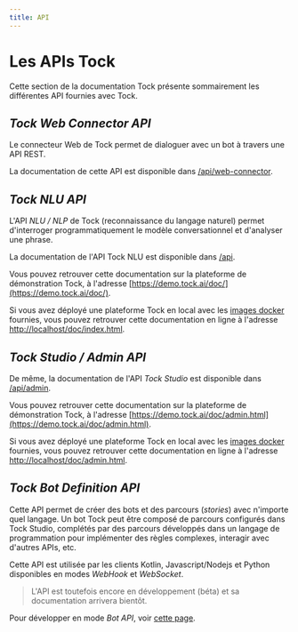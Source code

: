 ```yaml
---
title: API
---
```


# Les APIs Tock

Cette section de la documentation Tock présente sommairement les différentes API fournies avec Tock.

## *Tock Web Connector API*

Le connecteur Web de Tock permet de dialoguer avec un bot à travers une API REST.

La documentation de cette API est disponible dans [/api/web-connector](../../../api/web-connector). 

## *Tock NLU API*

L'API _NLU / NLP_ de Tock (reconnaissance du langage naturel) permet d'interroger programmatiquement le 
modèle conversationnel et d'analyser une phrase.

La documentation de l'API Tock NLU est disponible dans [/api](../../../api/).

Vous pouvez retrouver cette documentation sur la plateforme de démonstration Tock, à l'adresse
[https://demo.tock.ai/doc/](https://demo.tock.ai/doc/).

Si vous avez déployé une plateforme Tock en local avec les [images docker](https://github.com/theopenconversationkit/tock-docker) 
fournies, vous pouvez retrouver cette documentation en ligne à l'adresse [http://localhost/doc/index.html](http://localhost/doc/index.html).

## *Tock Studio / Admin API*

De même, la documentation de l'API _Tock Studio_ est disponible dans [/api/admin](../../../api/admin). 

Vous pouvez retrouver cette documentation sur la plateforme de démonstration Tock, à l'adresse
[https://demo.tock.ai/doc/admin.html](https://demo.tock.ai/doc/admin.html).

Si vous avez déployé une plateforme Tock en local avec les [images docker](https://github.com/theopenconversationkit/tock-docker) 
fournies, vous pouvez retrouver cette documentation en ligne à l'adresse [http://localhost/doc/admin.html](http://localhost/doc/admin.html).

## *Tock Bot Definition API*

Cette API permet de créer des bots et des parcours (_stories_) avec n'importe quel langage. 
Un bot Tock peut être composé de parcours configurés dans Tock Studio, complétés par des parcours 
 développés dans un langage de programmation pour implémenter des règles complexes, interagir avec 
  d'autres APIs, etc.
  
Cette API est utilisée par les clients Kotlin, Javascript/Nodejs et Python disponibles en modes _WebHook_ et _WebSocket_.

> L'API est toutefois encore en développement (béta) et sa documentation arrivera bientôt.

Pour développer en mode _Bot API_, voir [cette page](bot-api.md).